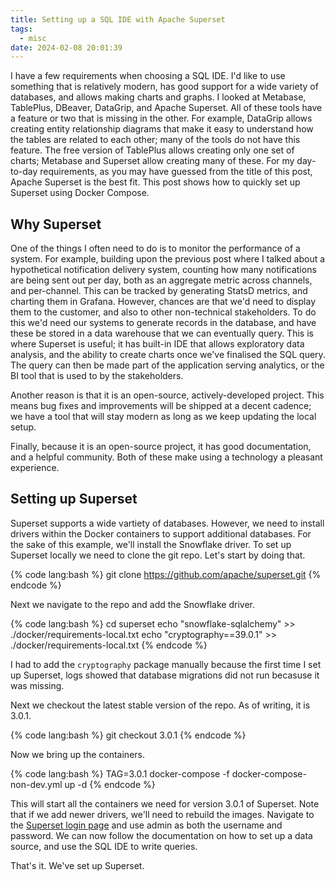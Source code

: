 ```yaml
---
title: Setting up a SQL IDE with Apache Superset
tags:
  - misc
date: 2024-02-08 20:01:39
---
```


I have a few requirements when choosing a SQL IDE. I'd like to use something that is relatively modern, has good support for a wide variety of databases, and allows making charts and graphs. I looked at Metabase, TablePlus, DBeaver, DataGrip, and Apache Superset. All of these tools have a feature or two that is missing in the other. For example, DataGrip allows creating entity relationship diagrams that make it easy to understand how the tables are related to each other; many of the tools do not have this feature. The free version of TablePlus allows creating only one set of charts; Metabase and Superset allow creating many of these. For my day-to-day requirements, as you may have guessed from the title of this post, Apache Superset is the best fit. This post shows how to quickly set up Superset using Docker Compose.  

## Why Superset  

One of the things I often need to do is to monitor the performance of a system. For example, building upon the previous post where I talked about a hypothetical notification delivery system, counting how many notifications are being sent out per day, both as an aggregate metric across channels, and per-channel. This can be tracked by generating StatsD metrics, and charting them in Grafana. However, chances are that we'd need to display them to the customer, and also to other non-technical stakeholders. To do this we'd need our systems to generate records in the database, and have these be stored in a data warehouse that we can eventually query. This is where Superset is useful; it has built-in IDE that allows exploratory data analysis, and the ability to create charts once we've finalised the SQL query. The query can then be made part of the application serving analytics, or the BI tool that is used to by the stakeholders. 

Another reason is that it is an open-source, actively-developed project. This means bug fixes and improvements will be shipped at a decent cadence; we have a tool that will stay modern as long as we keep updating the local setup.  

Finally, because it is an open-source project, it has good documentation, and a helpful community. Both of these make using a technology a pleasant experience.

## Setting up Superset  

Superset supports a wide vartiety of databases. However, we need to install drivers within the Docker containers to support additional databases. For the sake of this example, we'll install the Snowflake driver. To set up Superset locally we need to clone the git repo. Let's start by doing that. 

{% code lang:bash %}
git clone https://github.com/apache/superset.git
{% endcode %}  

Next we navigate to the repo and add the Snowflake driver.

{% code lang:bash %}
cd superset
echo "snowflake-sqlalchemy" >> ./docker/requirements-local.txt
echo "cryptography==39.0.1" >> ./docker/requirements-local.txt
{% endcode %}  

I had to add the `cryptography` package manually because the first time I set up Superset, logs showed that database migrations did not run becasuse it was missing. 

Next we checkout the latest stable version of the repo. As of writing, it is 3.0.1.  

{% code lang:bash %}
git checkout 3.0.1
{% endcode %}  

Now we bring up the containers.  

{% code lang:bash %}
TAG=3.0.1 docker-compose -f docker-compose-non-dev.yml up -d
{% endcode %}  

This will start all the containers we need for version 3.0.1 of Superset. Note that if we add newer drivers, we'll need to rebuild the images. Navigate to the [Superset login page](http://localhost:8088) and use admin as both the username and password. We can now follow the documentation on how to set up a data source, and use the SQL IDE to write queries.  

That's it. We've set up Superset.